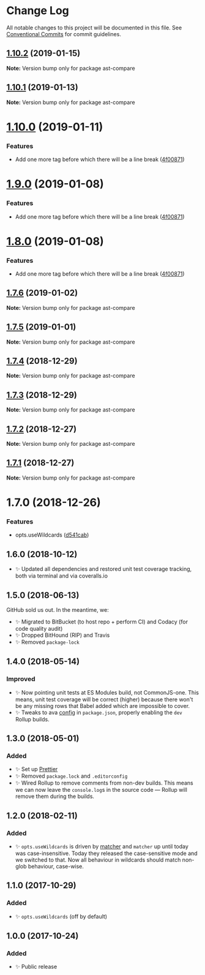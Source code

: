 # Change Log

All notable changes to this project will be documented in this file.
See [Conventional Commits](https://conventionalcommits.org) for commit guidelines.

## [1.10.2](https://bitbucket.org/codsen/codsen/src/master/packages/ast-compare/compare/ast-compare@1.10.1...ast-compare@1.10.2) (2019-01-15)

**Note:** Version bump only for package ast-compare

## [1.10.1](https://bitbucket.org/codsen/codsen/src/master/packages/ast-compare/compare/ast-compare@1.10.0...ast-compare@1.10.1) (2019-01-13)

**Note:** Version bump only for package ast-compare

# [1.10.0](https://bitbucket.org/codsen/codsen/src/master/packages/ast-compare/compare/ast-compare@1.7.6...ast-compare@1.10.0) (2019-01-11)

### Features

- Add one more tag before which there will be a line break ([4f00871](https://bitbucket.org/codsen/codsen/src/master/packages/ast-compare/commits/4f00871))

# [1.9.0](https://bitbucket.org/codsen/codsen/src/master/packages/ast-compare/compare/ast-compare@1.7.6...ast-compare@1.9.0) (2019-01-08)

### Features

- Add one more tag before which there will be a line break ([4f00871](https://bitbucket.org/codsen/codsen/src/master/packages/ast-compare/commits/4f00871))

# [1.8.0](https://bitbucket.org/codsen/codsen/src/master/packages/ast-compare/compare/ast-compare@1.7.6...ast-compare@1.8.0) (2019-01-08)

### Features

- Add one more tag before which there will be a line break ([4f00871](https://bitbucket.org/codsen/codsen/src/master/packages/ast-compare/commits/4f00871))

## [1.7.6](https://bitbucket.org/codsen/codsen/src/master/packages/ast-compare/compare/ast-compare@1.7.5...ast-compare@1.7.6) (2019-01-02)

**Note:** Version bump only for package ast-compare

## [1.7.5](https://bitbucket.org/codsen/codsen/src/master/packages/ast-compare/compare/ast-compare@1.7.4...ast-compare@1.7.5) (2019-01-01)

**Note:** Version bump only for package ast-compare

## [1.7.4](https://bitbucket.org/codsen/codsen/src/master/packages/ast-compare/compare/ast-compare@1.7.3...ast-compare@1.7.4) (2018-12-29)

**Note:** Version bump only for package ast-compare

## [1.7.3](https://bitbucket.org/codsen/codsen/src/master/packages/ast-compare/compare/ast-compare@1.7.2...ast-compare@1.7.3) (2018-12-29)

**Note:** Version bump only for package ast-compare

## [1.7.2](https://bitbucket.org/codsen/codsen/src/master/packages/ast-compare/compare/ast-compare@1.7.1...ast-compare@1.7.2) (2018-12-27)

**Note:** Version bump only for package ast-compare

## [1.7.1](https://bitbucket.org/codsen/codsen/src/master/packages/ast-compare/compare/ast-compare@1.7.0...ast-compare@1.7.1) (2018-12-27)

**Note:** Version bump only for package ast-compare

# 1.7.0 (2018-12-26)

### Features

- opts.useWildcards ([d541cab](https://bitbucket.org/codsen/codsen/src/master/packages/ast-compare/commits/d541cab))

## 1.6.0 (2018-10-12)

- ✨ Updated all dependencies and restored unit test coverage tracking, both via terminal and via coveralls.io

## 1.5.0 (2018-06-13)

GitHub sold us out. In the meantime, we:

- ✨ Migrated to BitBucket (to host repo + perform CI) and Codacy (for code quality audit)
- ✨ Dropped BitHound (RIP) and Travis
- ✨ Removed `package-lock`

## 1.4.0 (2018-05-14)

### Improved

- ✨ Now pointing unit tests at ES Modules build, not CommonJS-one. This means, unit test coverage will be correct (higher) because there won't be any missing rows that Babel added which are impossible to cover.
- ✨ Tweaks to ava [config](https://github.com/avajs/ava/blob/master/docs/recipes/es-modules.md) in `package.json`, properly enabling the `dev` Rollup builds.

## 1.3.0 (2018-05-01)

### Added

- ✨ Set up [Prettier](https://prettier.io)
- ✨ Removed `package.lock` and `.editorconfig`
- ✨ Wired Rollup to remove comments from non-dev builds. This means we can now leave the `console.log`s in the source code — Rollup will remove them during the builds.

## 1.2.0 (2018-02-11)

### Added

- ✨ `opts.useWildcards` is driven by [matcher](https://github.com/sindresorhus/matcher) and `matcher` up until today was case-insensitive. Today they released the case-sensitive mode and we switched to that. Now all behaviour in wildcards should match non-glob behaviour, case-wise.

## 1.1.0 (2017-10-29)

### Added

- ✨ `opts.useWildcards` (off by default)

## 1.0.0 (2017-10-24)

### Added

- ✨ Public release
